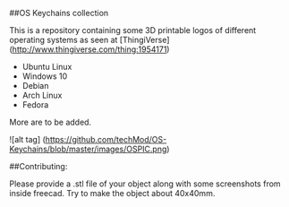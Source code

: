 ##OS Keychains collection

This is a repository containing some 3D printable logos of different operating systems as seen at [ThingiVerse] (http://www.thingiverse.com/thing:1954171)


- Ubuntu Linux
- Windows 10
- Debian
- Arch Linux
- Fedora

More are to be added.

![alt tag] (https://github.com/techMod/OS-Keychains/blob/master/images/OSPIC.png)

##Contributing:

Please provide a .stl file of your object along with some screenshots from inside freecad.
Try to make the object about 40x40mm.
